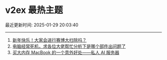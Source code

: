 # v2ex 最热主题

最近更新时间: 2025-01-29 20:03:40

--- 
1. [新年快乐！大家会进行赛博大扫除吗？](https://www.v2ex.com/t/1108248) 
2. [电脑经常死机，求各位大佬帮忙分析下是哪个部件出问题了](https://www.v2ex.com/t/1108240) 
3. [买大内存 MacBook 的一个意外好处——私人 AI 服务器](https://www.v2ex.com/t/1108245) 
